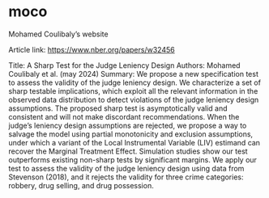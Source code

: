 # moco
Mohamed Coulibaly’s website

Article link: https://www.nber.org/papers/w32456

Title: A Sharp Test for the Judge Leniency Design
Authors: Mohamed Coulibaly et al. (may 2024)
Summary: 
We propose a new specification test to assess the validity of the judge leniency design. We characterize a set of sharp testable implications, which exploit all the relevant information in the observed data distribution to detect violations of the judge leniency design assumptions. The proposed sharp test is asymptotically valid and consistent and will not make discordant recommendations. When the judge’s leniency design assumptions are rejected, we propose a way to salvage the model using partial monotonicity and exclusion assumptions, under which a variant of the Local Instrumental Variable (LIV) estimand can recover the Marginal Treatment Effect. Simulation studies show our test outperforms existing non-sharp tests by significant margins. We apply our test to assess the validity of the judge leniency design using data from Stevenson (2018), and it rejects the validity for three crime categories: robbery, drug selling, and drug possession. 